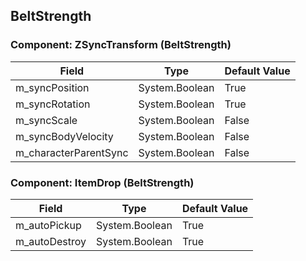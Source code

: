 ## BeltStrength

### Component: ZSyncTransform (BeltStrength)

|Field|Type|Default Value|
|---|---|---|
|m_syncPosition|System.Boolean|True|
|m_syncRotation|System.Boolean|True|
|m_syncScale|System.Boolean|False|
|m_syncBodyVelocity|System.Boolean|False|
|m_characterParentSync|System.Boolean|False|

### Component: ItemDrop (BeltStrength)

|Field|Type|Default Value|
|---|---|---|
|m_autoPickup|System.Boolean|True|
|m_autoDestroy|System.Boolean|True|

